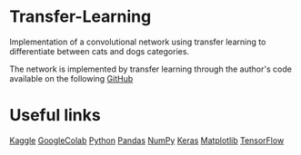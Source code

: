 # Transfer-Learning
Implementation of a convolutional network using transfer learning to differentiate between cats and dogs categories.

The network is implemented by transfer learning through the author's code available on the following [GitHub](https://github.com/cunhamaicon)


# Useful links
[Kaggle](https://www.kaggle.com/c/dogs-vs-cats)  [GoogleColab](https://research.google.com/colaboratory/)   [Python](https://www.python.org/)  [Pandas](https://pandas.pydata.org/) [NumPy](https://numpy.org/) [Keras](https://keras.io/) [Matplotlib](https://matplotlib.org/) [TensorFlow](https://www.tensorflow.org/?hl=pt-br)
